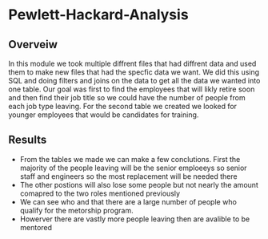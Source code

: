 # Pewlett-Hackard-Analysis
## Overveiw
In this module we took multiple diffrent files that had diffrent data and used them to make new files that had the specfic data we want. We did this using SQL and doing filters and joins on the data to get all the data we wanted into one table. Our goal was first to find the employees that will likly retire soon and then find their job title so we could have the number of people from each job type leaving. For the second table we created we looked for younger employees that would be candidates for training.

## Results
- From the tables we made we can make a few conclutions. First the majority of the people leaving will be the senior emploeeys so senior staff and engineers so the most replacement will be needed there
- The other postions will also lose some people but not nearly the amount comapred to the two roles mentioned previously
- We can see who and that there are a large number of people who qualify for the metorship program.
- Howerver there are vastly more people leaving then are avalible to be mentored 

